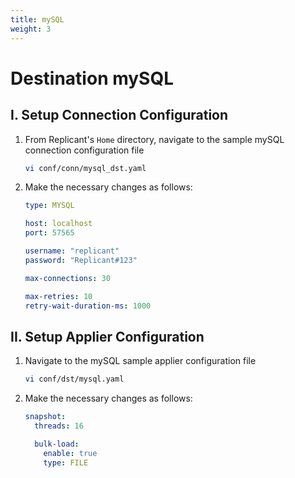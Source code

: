 ```yaml
---
title: mySQL
weight: 3
---
```

# Destination mySQL

## I. Setup Connection Configuration

1. From Replicant's ```Home``` directory, navigate to the sample mySQL connection configuration file
    ```BASH
    vi conf/conn/mysql_dst.yaml
    ```
2. Make the necessary changes as follows:
    ```YAML
    type: MYSQL

    host: localhost
    port: 57565

    username: "replicant"
    password: "Replicant#123"

    max-connections: 30

    max-retries: 10
    retry-wait-duration-ms: 1000
    ```

## II. Setup Applier Configuration

1. Navigate to the mySQL sample applier configuration file
    ```BASH
    vi conf/dst/mysql.yaml
    ```
2. Make the necessary changes as follows:
    ```YAML
    snapshot:
      threads: 16

      bulk-load:
        enable: true
        type: FILE
    ```
